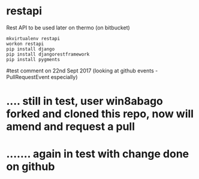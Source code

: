 # restapi
Rest API to be used later on thermo (on bitbucket)


    mkvirtualenv restapi
    workon restapi
    pip install django
    pip install djangorestframework
    pip install pygments

#test comment on 22nd Sept 2017 (looking at github events -PullRequestEvent especially)
# .... still in test, user win8abago forked and cloned this repo, now will amend and request a pull
# ....... again in test with change done on github


